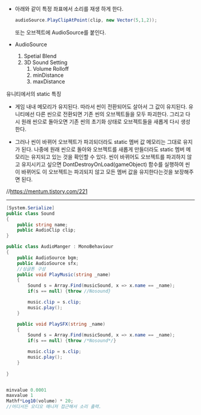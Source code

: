 * 아래와 같이 특정 좌표에서 소리를 재생 하게 한다.
    ```cs
    audioSource.PlayClipAtPoint(clip, new Vector(5,1,2));
    ```
    또는 오브젝트에 AudioSource를 붙인다.

* AudioSource
    1. Spetial Blend
    2. 3D Sound Setting
        1. Volume Rolloff
        2. minDistance
        3. maxDistance

유니티에서의 static 특징
* 게임 내내 메모리가 유지된다.
    따라서 씬이 전환되어도 살아서 그 값이 유지된다.
    유니티에선 다른 씬으로 전환되면 기존 씬의 오브젝트들을 모두 파괴한다. 그리고 다시 원래 씬으로 돌아오면 기존 씬의 초기화 상태로 오브젝트들을 새롭게 다시 생성한다.

* 그러나 씬이 바뀌어 오브젝트가 파괴되더라도 static 멤버 값 메모리는 그대로 유지가 된다. 
나중에 원래 씬으로 돌아와 오브젝트를 새롭게 만들더라도 static 멤버 메모리는 유지되고 있는 것을 확인할 수 있다. 씬이 바뀌어도 오브젝트를 파괴하지 않고 유지시키고 싶으면 DontDestroyOnLoad(gameObject) 함수를 실행하여 씬이 바뀌어도 이 오브젝트는 파괴되지 않고 모든 멤버 값을 유지한다는것을 보장해주면 된다.

//https://mentum.tistory.com/221

------------------------------------------

```cs
[System.Serialize]
public class Sound 
{
    public string name;
    public AudioClip clip;
}

public class AudioManger : MonoBehaviour 
{
    public AudioSource bgm;
    public AudioSource sfx;
    //싱글톤 구성
    public void PlayMusic(string _name)
    {
        Sound s = Array.Find(musicSound, x => x.name == _name);
        if(s == null) {throw //Nosound}

        music.clip = s.clip;
        music.play();
    }

    public void PlaySFX(string _name)
    {
        Sound s = Array.Find(musicSound, x => x.name == _name);
        if(s == null) {throw /*Nosound*/}

        music.clip = s.clip;
        music.play();
    }
    
}


minvalue 0.0001
maxvalue 1
Mathf*Log10(volume) * 20;
//어디서든 오디오 매니저 접근해서 소리 출력.
```
